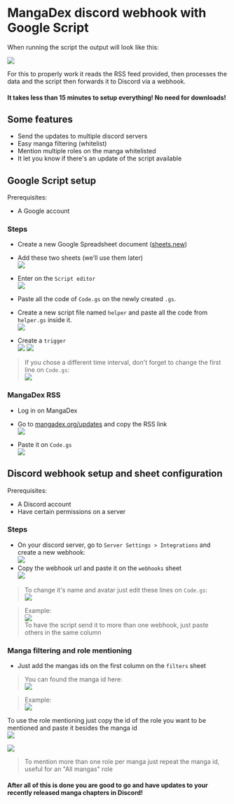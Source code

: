 
# MangaDex discord webhook with Google Script

When running the script the output will look like this:

![](https://imgur.com/s1bITn1.png)

For this to properly work it reads the RSS feed provided, then processes the data and the script then forwards it to Discord via a webhook.

#### It takes less than 15 minutes to setup everything! No need for downloads!

## Some features

 - Send the updates to multiple discord servers
 - Easy manga filtering (whitelist)
 - Mention multiple roles on the manga whitelisted
 - It let you know if there's an update of the script available

## Google Script setup

Prerequisites:
- A Google account

### Steps

 - Create a new Google Spreadsheet document ([sheets.new](sheets.new))

 - Add these two sheets (we'll use them later)  
![](https://imgur.com/0TYIY3k.png)

- Enter on the `Script editor`  
![](https://imgur.com/UNCgkM4.png)

- Paste all the code of `Code.gs` on the newly created `.gs`.
- Create a new script file named `helper` and paste all the code from `helper.gs` inside it.  
![](https://imgur.com/LlRvZxC.png)

- Create a `trigger`  
![](https://imgur.com/ucoVUyA.png)
![](https://imgur.com/xyLxBRb.png)
> If you chose a different time interval, don't forget to change the first line on `Code.gs`:  
![](https://imgur.com/Hhs1J6z.png)

### MangaDex RSS

 - Log in on MangaDex
 - Go to [mangadex.org/updates](https://mangadex.org/updates) and copy the RSS link  
 ![](https://imgur.com/ILIGmeV.png)
 
 - Paste it on `Code.gs`  
 ![](https://imgur.com/LyixhDv.png)

## Discord webhook setup and sheet configuration

Prerequisites:
- A Discord account
- Have certain permissions on a server

### Steps

-  On your discord server, go to `Server Settings > Integrations` and create a new webhook:  
![](https://imgur.com/InuvbSN.png)
 - Copy the webhook url and paste it on the `webhooks` sheet  
 ![](https://imgur.com/YX8feZU.png)
 >To change it's name and avatar just edit these lines on `Code.gs`:  
 ![](https://imgur.com/vzKjOPj.png)
 
>Example:  
![](https://imgur.com/kZ7N5f5.png)  
> To have the script send it to more than one webhook, just paste others in the same column

### Manga filtering and role mentioning
- Just add the mangas ids on the first column on the `filters` sheet
> You can found the manga id here:  
![](https://imgur.com/DUDXEVp.png)

>Example:  
![](https://imgur.com/OXGx6aq.png)

To use the role mentioning just copy the id of the role you want to be mentioned and paste it besides the manga id  
![](https://user-images.githubusercontent.com/32572430/90993293-ad105e00-e58a-11ea-8a26-ddb5094bd8b2.png)

![](https://user-images.githubusercontent.com/32572430/90993278-9ec24200-e58a-11ea-83a0-c33271cadaa3.png)

> To mention more than one role per manga just repeat the manga id, useful for an "All mangas" role

#### After all of this is done you are good to go and have updates to your recently released manga chapters in Discord!
